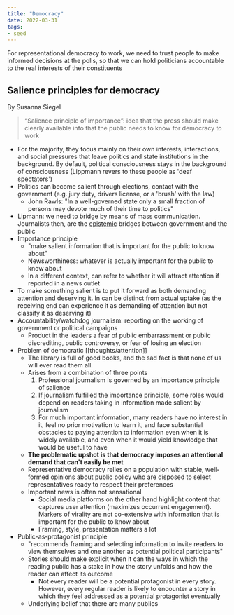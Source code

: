 ```yaml
---
title: "Democracy"
date: 2022-03-31
tags:
- seed
---
```


For representational democracy to work, we need to trust people to make informed decisions at the polls, so that we can hold politicians accountable to the real interests of their constituents

## Salience principles for democracy
By Susanna Siegel

> “Salience principle of importance”: idea that the press should make clearly available info that the public needs to know for democracy to work

- For the majority, they focus mainly on their own interests, interactions, and social pressures that leave politics and state institutions in the background. By default, political consciousness stays in the background of consciousness (Lippmann revers to these people as 'deaf spectators')
- Politics can become salient through elections, contact with the government (e.g. jury duty, drivers license, or a 'brush' with the law)
	- John Rawls: "In a well-governed state only a small fraction of persons may devote much of their time to politics"
- Lipmann: we need to bridge by means of mass communication. Journalists then, are the [epistemic](thoughts/epistemology.md) bridges between government and the public
- Importance principle
	- "make salient information that is important for the public to know about"
	- Newsworthiness: whatever is actually important for the public to know about
	- In a different context, can refer to whether it will attract attention if reported in a news outlet
- To make something salient is to put it forward as both demanding attention and deserving it. In can be distinct from actual uptake (as the receiving end can experience it as demanding of attention but not classify it as deserving it)
- Accountability/watchdog journalism: reporting on the working of government or political campaigns
	- Product in the leaders a fear of public embarrassment or public discrediting, public controversy, or fear of losing an election
- Problem of democratic [[thoughts/attention]]
	- The library is full of good books, and the sad fact is that none of us will ever read them all. 
	- Arises from a combination of three points
		1. Professional journalism is governed by an importance principle of salience
		2. If journalism fulfilled the importance principle, some roles would depend on readers taking in information made salient by journalism
		3. For much important information, many readers have no interest in it, feel no prior motivation to learn it, and face substantial obstacles to paying attention to information even when it is widely available, and even when it would yield knowledge that would be useful to have
	- **The problematic upshot is that democracy imposes an attentional demand that can't easily be met**
	- Representative democracy relies on a population with stable, well-formed opinions about public policy who are disposed to select representatives ready to respect their preferences
	- Important news is often not sensational
		- Social media platforms on the other hand highlight content that captures user attention (maximizes occurrent engagement). Markers of virality are not co-extensive with information that is important for the public to know about
		- Framing, style, presentation matters a lot
- Public-as-protagonist principle
	- "recommends framing and selecting information to invite readers to view themselves and one another as potential political participants"
	- Stories should make explicit when it can the ways in which the reading public has a stake in how the story unfolds and how the reader can affect its outcome
		- Not every reader will be a potential protagonist in every story. However, every regular reader is likely to encounter a story in which they feel addressed as a potential protagonist eventually
	- Underlying belief that there are many publics

